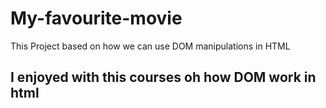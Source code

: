 # My-favourite-movie
This Project based on how we can use DOM manipulations in HTML 
## I enjoyed with this courses oh how DOM work in html
